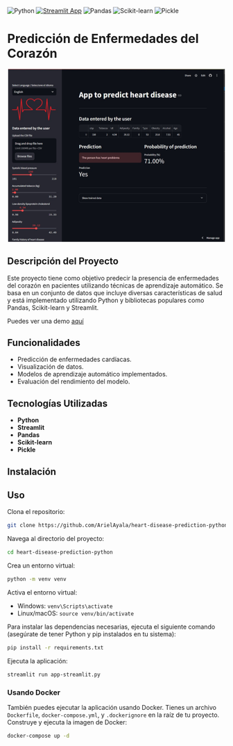 ![Python](https://img.shields.io/badge/Python-3776AB?style=for-the-badge&logo=python&logoColor=white)
[![Streamlit App](https://static.streamlit.io/badges/streamlit_badge_black_white.svg)](https://arielayala-heart-disease-prediction-python-app-streamlit-rtie9k.streamlit.app/)
![Pandas](https://img.shields.io/badge/Pandas-150458?style=for-the-badge&logo=pandas&logoColor=white)
![Scikit-learn](https://img.shields.io/badge/Scikit--learn-F7931E?style=for-the-badge&logo=scikit-learn&logoColor=white)
![Pickle](https://img.shields.io/badge/Pickle-FFCA28?style=for-the-badge&logo=python&logoColor=black)

# Predicción de Enfermedades del Corazón

<div align="center">
  <img src="preview.jpg" width="500" height="auto">
</div>

## Descripción del Proyecto

Este proyecto tiene como objetivo predecir la presencia de enfermedades del corazón en pacientes utilizando técnicas de aprendizaje automático. Se basa en un conjunto de datos que incluye diversas características de salud y está implementado utilizando Python y bibliotecas populares como Pandas, Scikit-learn y Streamlit.

Puedes ver una demo [aquí](https://arielayala-heart-disease-prediction-python-app-streamlit-rtie9k.streamlit.app/)

## Funcionalidades

- Predicción de enfermedades cardíacas.
- Visualización de datos.
- Modelos de aprendizaje automático implementados.
- Evaluación del rendimiento del modelo.

## Tecnologías Utilizadas

- **Python**
- **Streamlit**
- **Pandas**
- **Scikit-learn**
- **Pickle**

## Instalación

## Uso

Clona el repositorio:
```bash
git clone https://github.com/ArielAyala/heart-disease-prediction-python.git
```

Navega al directorio del proyecto:
```bash
cd heart-disease-prediction-python
```

Crea un entorno virtual:
```bash
python -m venv venv
```

Activa el entorno virtual:
- Windows: ```venv\Scripts\activate```
- Linux/macOS: ```source venv/bin/activate```

Para instalar las dependencias necesarias, ejecuta el siguiente comando (asegúrate de tener Python y pip instalados en tu sistema):
```bash
pip install -r requirements.txt
```

Ejecuta la aplicación:
```bash
streamlit run app-streamlit.py
```

### Usando Docker
También puedes ejecutar la aplicación usando Docker. Tienes un archivo ```Dockerfile```, ```docker-compose.yml```, y ```.dockerignore``` en la raíz de tu proyecto.
Construye y ejecuta la imagen de Docker:
```bash
docker-compose up -d
```

